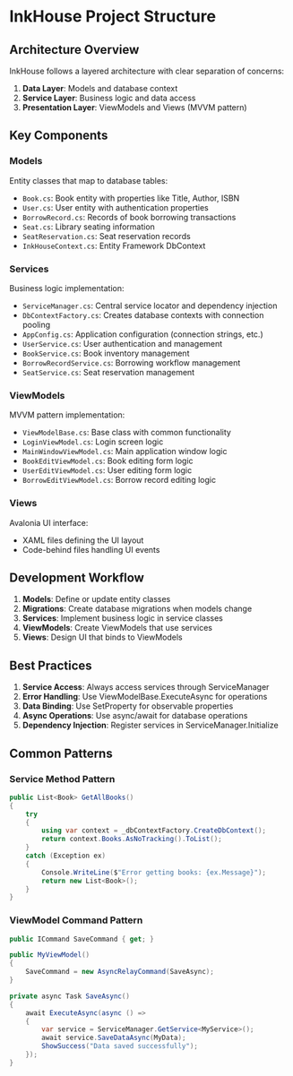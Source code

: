 # InkHouse Project Structure

## Architecture Overview

InkHouse follows a layered architecture with clear separation of concerns:

1. **Data Layer**: Models and database context
2. **Service Layer**: Business logic and data access
3. **Presentation Layer**: ViewModels and Views (MVVM pattern)

## Key Components

### Models
Entity classes that map to database tables:
- `Book.cs`: Book entity with properties like Title, Author, ISBN
- `User.cs`: User entity with authentication properties
- `BorrowRecord.cs`: Records of book borrowing transactions
- `Seat.cs`: Library seating information
- `SeatReservation.cs`: Seat reservation records
- `InkHouseContext.cs`: Entity Framework DbContext

### Services
Business logic implementation:
- `ServiceManager.cs`: Central service locator and dependency injection
- `DbContextFactory.cs`: Creates database contexts with connection pooling
- `AppConfig.cs`: Application configuration (connection strings, etc.)
- `UserService.cs`: User authentication and management
- `BookService.cs`: Book inventory management
- `BorrowRecordService.cs`: Borrowing workflow management
- `SeatService.cs`: Seat reservation management

### ViewModels
MVVM pattern implementation:
- `ViewModelBase.cs`: Base class with common functionality
- `LoginViewModel.cs`: Login screen logic
- `MainWindowViewModel.cs`: Main application window logic
- `BookEditViewModel.cs`: Book editing form logic
- `UserEditViewModel.cs`: User editing form logic
- `BorrowEditViewModel.cs`: Borrow record editing logic

### Views
Avalonia UI interface:
- XAML files defining the UI layout
- Code-behind files handling UI events

## Development Workflow

1. **Models**: Define or update entity classes
2. **Migrations**: Create database migrations when models change
3. **Services**: Implement business logic in service classes
4. **ViewModels**: Create ViewModels that use services
5. **Views**: Design UI that binds to ViewModels

## Best Practices

1. **Service Access**: Always access services through ServiceManager
2. **Error Handling**: Use ViewModelBase.ExecuteAsync for operations
3. **Data Binding**: Use SetProperty for observable properties
4. **Async Operations**: Use async/await for database operations
5. **Dependency Injection**: Register services in ServiceManager.Initialize

## Common Patterns

### Service Method Pattern
```csharp
public List<Book> GetAllBooks()
{
    try
    {
        using var context = _dbContextFactory.CreateDbContext();
        return context.Books.AsNoTracking().ToList();
    }
    catch (Exception ex)
    {
        Console.WriteLine($"Error getting books: {ex.Message}");
        return new List<Book>();
    }
}
```

### ViewModel Command Pattern
```csharp
public ICommand SaveCommand { get; }

public MyViewModel()
{
    SaveCommand = new AsyncRelayCommand(SaveAsync);
}

private async Task SaveAsync()
{
    await ExecuteAsync(async () =>
    {
        var service = ServiceManager.GetService<MyService>();
        await service.SaveDataAsync(MyData);
        ShowSuccess("Data saved successfully");
    });
}
```